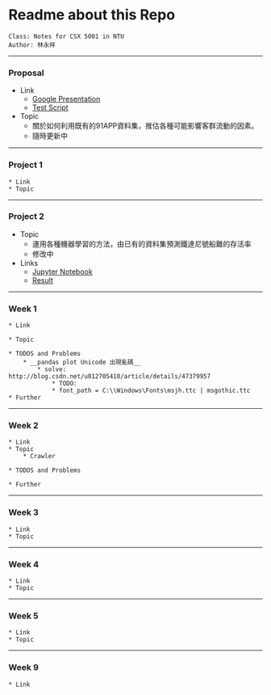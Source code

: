 # Readme about this Repo
    Class: Notes for CSX 5001 in NTU
    Author: 林永祥

---
### Proposal
* Link  
    - [Google Presentation](https://github.com/andylinpersonal/CSX_Project_2018S/blob/master/final_project/提案連結.md)  
    - [Test Script](https://github.com/andylinpersonal/CSX_Project_2018S/blob/master/final_project/hw_week4_分群.ipynb)  
* Topic
    - 關於如何利用既有的91APP資料集，推估各種可能影響客群流動的因素。  
    - 隨時更新中
---
### Project 1
    * Link
    * Topic
---
### Project 2
* Topic
    - 運用各種機器學習的方法，由已有的資料集預測鐵達尼號船難的存活率  
    - 修改中  
* Links  
    - [Jupyter Notebook](https://github.com/andylinpersonal/CSX_Project_2018S/blob/master/proj_2/Titanic_Test.ipynb)  
    - [Result](https://github.com/andylinpersonal/CSX_Project_2018S/blob/master/proj_2/solved.csv)  
---
### Week 1
    * Link
    
    * Topic
        
    * TODOS and Problems
        * __pandas plot Unicode 出現亂碼__ 
            * solve: http://blog.csdn.net/u012705410/article/details/47379957
                * TODO:
                * font_path = C:\\Windows\Fonts\msjh.ttc | msgothic.ttc
    * Further
---
### Week 2
    * Link
    * Topic
        * Crawler
            
    * TODOS and Problems
        
    * Further
---
### Week 3
    * Link
    * Topic
---
### Week 4    
    * Link
    * Topic
---
### Week 5
    * Link
    * Topic
---
### Week 9
    * Link